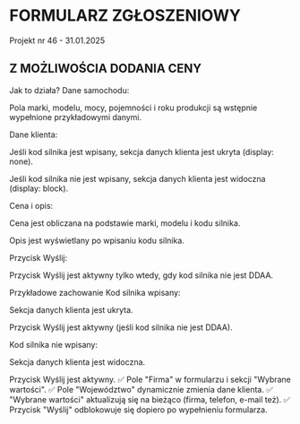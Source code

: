 # FORMULARZ ZGŁOSZENIOWY 
Projekt nr 46 - 31.01.2025
## Z MOŻLIWOŚCIA DODANIA CENY
Jak to działa?
Dane samochodu:

Pola marki, modelu, mocy, pojemności i roku produkcji są wstępnie wypełnione przykładowymi danymi.

Dane klienta:

Jeśli kod silnika jest wpisany, sekcja danych klienta jest ukryta (display: none).

Jeśli kod silnika nie jest wpisany, sekcja danych klienta jest widoczna (display: block).

Cena i opis:

Cena jest obliczana na podstawie marki, modelu i kodu silnika.

Opis jest wyświetlany po wpisaniu kodu silnika.

Przycisk Wyślij:

Przycisk Wyślij jest aktywny tylko wtedy, gdy kod silnika nie jest DDAA.

Przykładowe zachowanie
Kod silnika wpisany:

Sekcja danych klienta jest ukryta.

Przycisk Wyślij jest aktywny (jeśli kod silnika nie jest DDAA).

Kod silnika nie wpisany:

Sekcja danych klienta jest widoczna.

Przycisk Wyślij jest aktywny.
✅ Pole "Firma" w formularzu i sekcji "Wybrane wartości".
✅ Pole "Województwo" dynamicznie zmienia dane klienta.
✅ "Wybrane wartości" aktualizują się na bieżąco (firma, telefon, e-mail też).
✅ Przycisk "Wyślij" odblokowuje się dopiero po wypełnieniu formularza.
